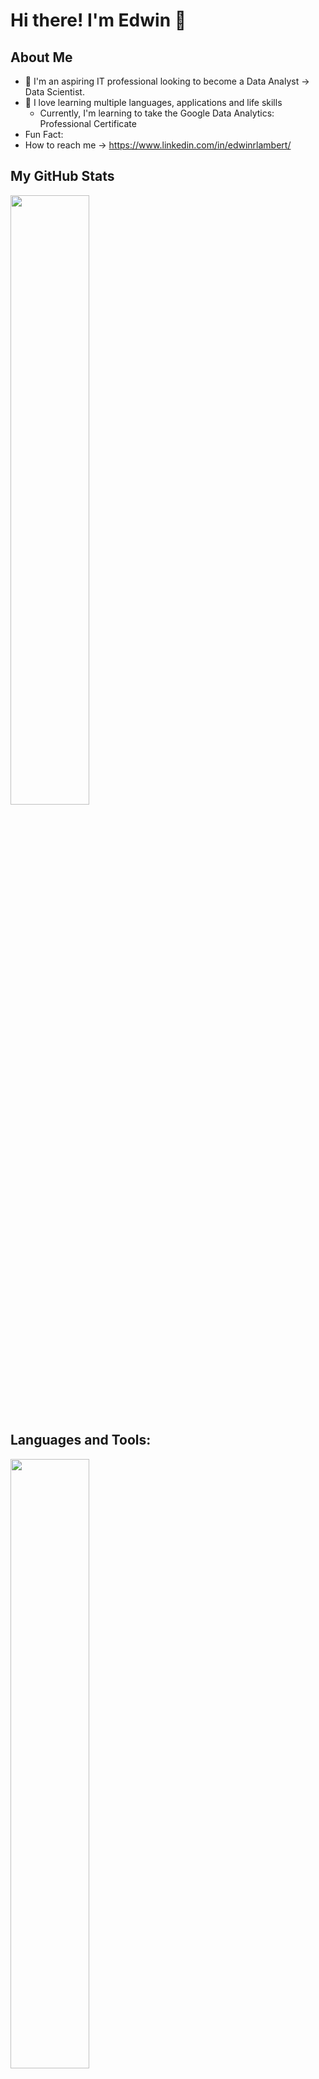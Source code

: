# Hi there! I'm Edwin 👋

## About Me
- 🏢 I'm an aspiring IT professional looking to become a Data Analyst -> Data Scientist.
- 🏫 I love learning multiple languages, applications and life skills
  - Currently, I'm learning to take the Google Data Analytics: Professional Certificate
- Fun Fact: 
- How to reach me -> https://www.linkedin.com/in/edwinrlambert/

## My GitHub Stats
<img src="https://github-readme-stats.vercel.app/api?username=edwinrlambert&show_icons=true&theme=&theme=dark#gh-dark-mode-only" width="50%" />
<!--- ![My GitHub stats](https://github-readme-stats.vercel.app/api?username=edwinrlambert&show_icons=true&theme=&theme=dark#gh-dark-mode-only) -->

## Languages and Tools:
<img src="https://github-readme-stats.vercel.app/api/top-langs/?username=edwinrlambert&show_icons=true&layout=compact&theme=&theme=dark#gh-dark-mode-only" width="50%" />
<!--- [![My Top Languages](https://github-readme-stats.vercel.app/api/top-langs/?username=edwinrlambert&layout=compact&theme=&theme=dark#gh-dark-mode-only)] -->

## Projects

## Connect with me:
[[Edwin's Portfolio](https://edwinrlambert.com)](https://www.edwinrlambert.com/)
[[Edwin's LinkedIn](My LinkedIn URL)](https://www.linkedin.com/in/edwinrlambert/)

<!--
**edwinrlambert/edwinrlambert** is a ✨ _special_ ✨ repository because its `README.md` (this file) appears on your GitHub profile.

Here are some ideas to get you started:

- 🔭 I’m currently working on ...
- 🌱 I’m currently learning ...
- 👯 I’m looking to collaborate on ...
- 🤔 I’m looking for help with ...
- 💬 Ask me about ...
- 📫 How to reach me: ...
- 😄 Pronouns: ...
- ⚡ Fun fact: ...
-->
